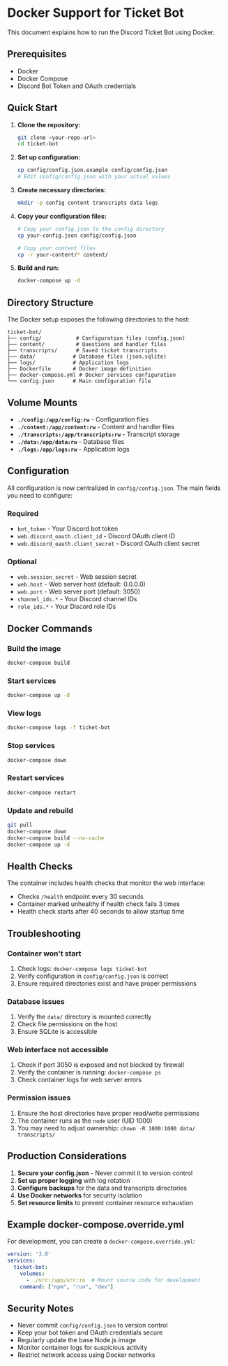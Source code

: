 # Docker Support for Ticket Bot

This document explains how to run the Discord Ticket Bot using Docker.

## Prerequisites

- Docker
- Docker Compose
- Discord Bot Token and OAuth credentials

## Quick Start

1. **Clone the repository:**
   ```bash
   git clone <your-repo-url>
   cd ticket-bot
   ```

2. **Set up configuration:**
   ```bash
   cp config/config.json.example config/config.json
   # Edit config/config.json with your actual values
   ```

3. **Create necessary directories:**
   ```bash
   mkdir -p config content transcripts data logs
   ```

4. **Copy your configuration files:**
   ```bash
   # Copy your config.json to the config directory
   cp your-config.json config/config.json
   
   # Copy your content files
   cp -r your-content/* content/
   ```

5. **Build and run:**
   ```bash
   docker-compose up -d
   ```

## Directory Structure

The Docker setup exposes the following directories to the host:

```
ticket-bot/
├── config/           # Configuration files (config.json)
├── content/          # Questions and handler files
├── transcripts/      # Saved ticket transcripts
├── data/            # Database files (json.sqlite)
├── logs/            # Application logs
├── Dockerfile       # Docker image definition
├── docker-compose.yml # Docker services configuration
└── config.json      # Main configuration file
```

## Volume Mounts

- **`./config:/app/config:rw`** - Configuration files
- **`./content:/app/content:rw`** - Content and handler files
- **`./transcripts:/app/transcripts:rw`** - Transcript storage
- **`./data:/app/data:rw`** - Database files
- **`./logs:/app/logs:rw`** - Application logs

## Configuration

All configuration is now centralized in `config/config.json`. The main fields you need to configure:

### Required
- `bot_token` - Your Discord bot token
- `web.discord_oauth.client_id` - Discord OAuth client ID
- `web.discord_oauth.client_secret` - Discord OAuth client secret

### Optional
- `web.session_secret` - Web session secret
- `web.host` - Web server host (default: 0.0.0.0)
- `web.port` - Web server port (default: 3050)
- `channel_ids.*` - Your Discord channel IDs
- `role_ids.*` - Your Discord role IDs

## Docker Commands

### Build the image
```bash
docker-compose build
```

### Start services
```bash
docker-compose up -d
```

### View logs
```bash
docker-compose logs -f ticket-bot
```

### Stop services
```bash
docker-compose down
```

### Restart services
```bash
docker-compose restart
```

### Update and rebuild
```bash
git pull
docker-compose down
docker-compose build --no-cache
docker-compose up -d
```

## Health Checks

The container includes health checks that monitor the web interface:
- Checks `/health` endpoint every 30 seconds
- Container marked unhealthy if health check fails 3 times
- Health check starts after 40 seconds to allow startup time

## Troubleshooting

### Container won't start
1. Check logs: `docker-compose logs ticket-bot`
2. Verify configuration in `config/config.json` is correct
3. Ensure required directories exist and have proper permissions

### Database issues
1. Verify the `data/` directory is mounted correctly
2. Check file permissions on the host
3. Ensure SQLite is accessible

### Web interface not accessible
1. Check if port 3050 is exposed and not blocked by firewall
2. Verify the container is running: `docker-compose ps`
3. Check container logs for web server errors

### Permission issues
1. Ensure the host directories have proper read/write permissions
2. The container runs as the `node` user (UID 1000)
3. You may need to adjust ownership: `chown -R 1000:1000 data/ transcripts/`

## Production Considerations

1. **Secure your config.json** - Never commit it to version control
2. **Set up proper logging** with log rotation
3. **Configure backups** for the data and transcripts directories
4. **Use Docker networks** for security isolation
5. **Set resource limits** to prevent container resource exhaustion

## Example docker-compose.override.yml

For development, you can create a `docker-compose.override.yml`:

```yaml
version: '3.8'
services:
  ticket-bot:
    volumes:
      - ./src:/app/src:ro  # Mount source code for development
    command: ["npm", "run", "dev"]
```

## Security Notes

- Never commit `config/config.json` to version control
- Keep your bot token and OAuth credentials secure
- Regularly update the base Node.js image
- Monitor container logs for suspicious activity
- Restrict network access using Docker networks
